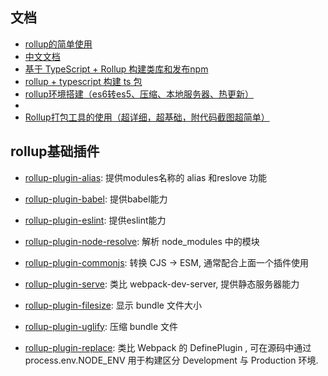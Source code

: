 ## 文档

- [rollup的简单使用](https://zhuanlan.zhihu.com/p/272532328)
- [中文文档](https://www.rollupjs.com/guide/command-line-reference)
- [基于 TypeScript + Rollup 构建类库和发布npm](https://wanglaibin.blog.csdn.net/article/details/108006195?spm=1001.2014.3001.5502)
- [rollup + typescript 构建 ts 包](https://www.jianshu.com/p/2b857cbd1d4a)
- [rollup环境搭建（es6转es5、压缩、本地服务器、热更新）](http://www.manongjc.com/detail/17-mgbvhkejqbakvrr.html)
- [](https://blog.csdn.net/qq_34256872/article/details/100734595)
- [Rollup打包工具的使用（超详细，超基础，附代码截图超简单）](https://juejin.cn/post/6844904058394771470#heading-14)





## rollup基础插件

- [rollup-plugin-alias](https://links.jianshu.com/go?to=https%3A%2F%2Fgithub.com%2Frollup%2Frollup-plugin-alias): 提供modules名称的 alias 和reslove 功能

- [rollup-plugin-babel](https://links.jianshu.com/go?to=https%3A%2F%2Fgithub.com%2Frollup%2Frollup-plugin-babel): 提供babel能力

- [rollup-plugin-eslint](https://links.jianshu.com/go?to=https%3A%2F%2Fgithub.com%2FTrySound%2Frollup-plugin-eslint): 提供eslint能力

- [rollup-plugin-node-resolve](https://links.jianshu.com/go?to=https%3A%2F%2Fgithub.com%2Frollup%2Frollup-plugin-node-resolve): 解析 node_modules 中的模块

- [rollup-plugin-commonjs](https://links.jianshu.com/go?to=https%3A%2F%2Fgithub.com%2Frollup%2Frollup-plugin-commonjs): 转换 CJS -> ESM, 通常配合上面一个插件使用

- [rollup-plugin-serve](https://links.jianshu.com/go?to=https%3A%2F%2Fgithub.com%2Fthgh%2Frollup-plugin-serve): 类比 webpack-dev-server, 提供静态服务器能力

- [rollup-plugin-filesize](https://links.jianshu.com/go?to=https%3A%2F%2Fgithub.com%2Fritz078%2Frollup-plugin-filesize): 显示 bundle 文件大小

- [rollup-plugin-uglify](https://links.jianshu.com/go?to=https%3A%2F%2Fgithub.com%2FTrySound%2Frollup-plugin-uglify): 压缩 bundle 文件

- [rollup-plugin-replace](https://links.jianshu.com/go?to=https%3A%2F%2Fgithub.com%2Frollup%2Frollup-plugin-replace): 类比 Webpack 的 DefinePlugin , 可在源码中通过 process.env.NODE_ENV 用于构建区分 Development 与 Production 环境.

  